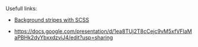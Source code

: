 Usefull links:

- [Background stripes with SCSS](https://docs.gerillass.com/docs/background-stripes/)

- https://docs.google.com/presentation/d/1ea8TUj2T8cCejc9vM5xfVFIaMaPBHk2dyYbxxdzviJ4/edit?usp=sharing

